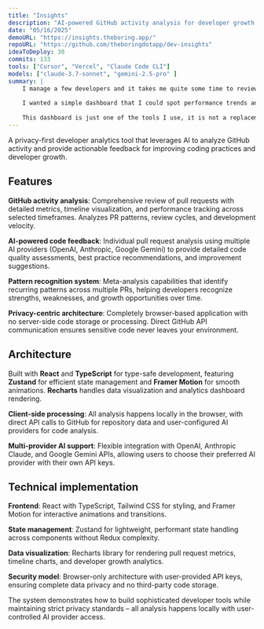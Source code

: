 ```yaml
---
title: "Insights"
description: "AI-powered GitHub activity analysis for developer growth and code review insights."
date: "05/16/2025"
demoURL: "https://insights.theboring.app/"
repoURL: "https://github.com/theboringdotapp/dev-insights"
ideaToDeploy: 30
commits: 133
tools: ["Cursor", "Vercel", "Claude Code CLI"]
models: ["claude-3.7-sonnet", "gemini-2.5-pro" ]
summary: | 
    I manage a few developers and it takes me quite some time to review their work and performance. 
    
    I wanted a simple dashboard that I could spot performance trends and have a general overview of their work. 
    
    This dashboard is just one of the tools I use, it is not a replacement for a proper performance review.
---
```


A privacy-first developer analytics tool that leverages AI to analyze GitHub activity and provide actionable feedback for improving coding practices and developer growth.

## Features

**GitHub activity analysis**: Comprehensive review of pull requests with detailed metrics, timeline visualization, and performance tracking across selected timeframes. Analyzes PR patterns, review cycles, and development velocity.

**AI-powered code feedback**: Individual pull request analysis using multiple AI providers (OpenAI, Anthropic, Google Gemini) to provide detailed code quality assessments, best practice recommendations, and improvement suggestions.

**Pattern recognition system**: Meta-analysis capabilities that identify recurring patterns across multiple PRs, helping developers recognize strengths, weaknesses, and growth opportunities over time.

**Privacy-centric architecture**: Completely browser-based application with no server-side code storage or processing. Direct GitHub API communication ensures sensitive code never leaves your environment.

## Architecture

Built with **React** and **TypeScript** for type-safe development, featuring **Zustand** for efficient state management and **Framer Motion** for smooth animations. **Recharts** handles data visualization and analytics dashboard rendering.

**Client-side processing**: All analysis happens locally in the browser, with direct API calls to GitHub for repository data and user-configured AI providers for code analysis.

**Multi-provider AI support**: Flexible integration with OpenAI, Anthropic Claude, and Google Gemini APIs, allowing users to choose their preferred AI provider with their own API keys.

## Technical implementation

**Frontend**: React with TypeScript, Tailwind CSS for styling, and Framer Motion for interactive animations and transitions.

**State management**: Zustand for lightweight, performant state handling across components without Redux complexity.

**Data visualization**: Recharts library for rendering pull request metrics, timeline charts, and developer growth analytics.

**Security model**: Browser-only architecture with user-provided API keys, ensuring complete data privacy and no third-party code storage.

The system demonstrates how to build sophisticated developer tools while maintaining strict privacy standards – all analysis happens locally with user-controlled AI provider access. 